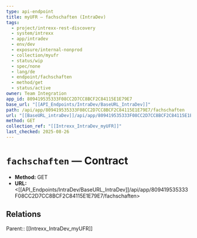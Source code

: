 ```yaml
---
type: api-endpoint
title: myUFR — fachschaften (IntraDev)
tags:
  - project/intrexx-rest-discovery
  - system/intrexx
  - app/intradev
  - env/dev
  - exposure/internal-nonprod
  - collection/myufr
  - status/wip
  - spec/none
  - lang/de
  - endpoint/fachschaften
  - method/get
  - status/active
owner: Team Integration
app_id: 809419535333F08CC2D7CC8BCF2C84115E1E79E7
base_url: "[[API_Endpoints/IntraDev/BaseURL_IntraDev]]"
path: /api/app/809419535333F08CC2D7CC8BCF2C84115E1E79E7/fachschaften
url: "[[BaseURL_intraDev]]/api/app/809419535333F08CC2D7CC8BCF2C84115E1E79E7/fachschaften"
method: GET
collection_ref: "[[Intrexx_IntraDev_myUFR]]"
last_checked: 2025-08-26
---
```


# `fachschaften` — Contract
- **Method:** GET
- **URL:** <[[API_Endpoints/IntraDev/BaseURL_IntraDev]]/api/app/809419535333F08CC2D7CC8BCF2C84115E1E79E7/fachschaften>

## Relations
Parent:: [[Intrexx_IntraDev_myUFR]]
